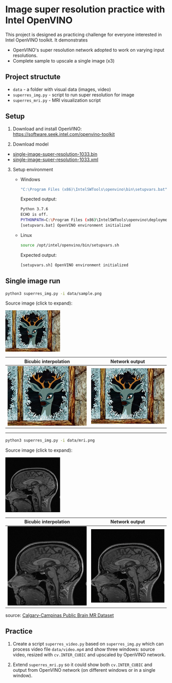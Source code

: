 # Image super resolution practice with Intel OpenVINO

This project is designed as practicing challenge for everyone interested in Intel OpenVINO toolkit. It demonstrates
* OpenVINO's super resolution network adopted to work on varying input resolutions.
* Complete sample to upscale a single image (x3)

## Project structute

* `data` - a folder with visual data (images, video)
* `superres_img.py` - script to run super resolution for image
* `superres_mri.py` - MRI visualization script

## Setup

1. Download and install OpenVINO: https://software.seek.intel.com/openvino-toolkit

2. Download model
  * [single-image-super-resolution-1033.bin](https://download.01.org/opencv/2020/openvinotoolkit/2020.1/open_model_zoo/models_bin/1/single-image-super-resolution-1033/FP32/single-image-super-resolution-1033.bin)
  * [single-image-super-resolution-1033.xml](https://download.01.org/opencv/2020/openvinotoolkit/2020.1/open_model_zoo/models_bin/1/single-image-super-resolution-1033/FP32/single-image-super-resolution-1033.xml)

3. Setup environment

    * Windows
      ```bash
      "C:\Program Files (x86)\IntelSWTools\openvino\bin\setupvars.bat"
      ```
      Expected output:
      ```bash
      Python 3.7.6
      ECHO is off.
      PYTHONPATH=C:\Program Files (x86)\IntelSWTools\openvino\deployment_tools\open_model_zoo\tools\accuracy_checker;C:\Program Files (x86)\IntelSWTools\openvino\python\python3.7;C:\Program Files (x86)\IntelSWTools\openvino\python\python3;C:\Users\dkurtaev\opencv\build\lib\Release
      [setupvars.bat] OpenVINO environment initialized
      ```

    * Linux
      ```bash
      source /opt/intel/openvino/bin/setupvars.sh
      ```
      Expected output:
      ```bash
      [setupvars.sh] OpenVINO environment initialized
      ```

## Single image run

```bash
python3 superres_img.py -i data/sample.png
```

Source image (click to expand):  

<img src="data/sample.png" width="171">

 Bicubic interpolation | Network output
----------|--------------
<img src="data/sample_cubic.png" width="512"> | <img src="data/sample_superres.png" width="512"> |

---

```bash
python3 superres_img.py -i data/mri.png
```

Source image (click to expand):  

<img src="data/mri.png" width="171">

 Bicubic interpolation | Network output
----------|--------------
<img src="data/mri_cubic.png" width="512"> | <img src="data/mri_superres.png" width="512"> |

source: [Calgary-Campinas Public Brain MR Dataset](https://sites.google.com/view/calgary-campinas-dataset/home)


## Practice

1. Create a script `superres_video.py` based on `superres_img.py` which can process
video file `data/video.mp4` and show three windows: source video, resized with `cv.INTER_CUBIC` and
upscaled by OpenVINO network.

2. Extend `superres_mri.py` so it could show both `cv.INTER_CUBIC` and output from
OpenVINO network (on different windows or in a single window).
